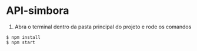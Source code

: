 # API-simbora

1. Abra o terminal dentro da pasta principal do projeto e rode os comandos
```
$ npm install
$ npm start
